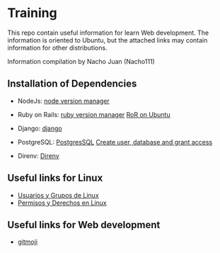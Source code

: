 # Training

This repo contain useful information for learn Web development. The information is oriented to Ubuntu, but the attached links may contain information for other distributions.

Information compilation by Nacho Juan (Nacho111)

## Installation of Dependencies

* NodeJs: [node version manager](https://github.com/nvm-sh/nvm)

* Ruby on Rails: [ruby version manager](https://rvm.io/rvm/install) [RoR on Ubuntu](https://vitux.com/how-to-install-latest-ruby-on-rails-on-ubuntu/)

* Django: [django](https://www.djangoproject.com/download/)

* PostgreSQL: [PostgresSQL](https://www.postgresql.org/download/) [Create user, database and grant access](https://medium.com/coding-blocks/creating-user-database-and-adding-access-on-postgresql-8bfcd2f4a91e)

* Direnv: [Direnv](https://direnv.net/)

## Useful links for Linux

* [Usuarios y Grupos de Linux](https://eltallerdelbit.com/usuarios-grupos-linux/)
* [Permisos y Derechos en Linux](https://blog.desdelinux.net/permisos-y-derechos-en-linux/)

## Useful links for Web development

* [gitmoji](https://gitmoji.carloscuesta.me/)
